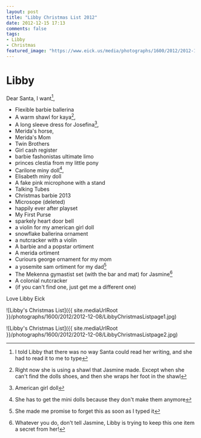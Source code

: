 ```yaml
---
layout: post
title: "Libby Christmas List 2012"
date: 2012-12-15 17:13
comments: false
tags: 
- Libby
- Christmas
featured_image: "https://www.eick.us/media/photographs/1600/2012/2012-12-08/LibbyChristmasListpage1.jpg"
---
```

# Libby

Dear Santa, I want[^1],

* Flexible barbie ballerina
* A warm shawl for kaya[^2],
* A long sleeve dress for Josefina[^3],
* Merida's horse,
* Merida's Mom
* Twin Brothers
* Girl cash register
* barbie fashonistas ultimate limo
* princes clestia from my little pony
* Carilone miny doll[^4],
* Elisabeth miny doll
* A fake pink microphone with a stand
* Talking Tubes
* Christmas barbie 2013
* Microsope (deleted)
* happily ever after playset
* My First Purse
* sparkely heart door bell
* a violin for my american girl doll
* snowflake ballerina ornament
* a nutcracker with a violin
* A barbie and a popstar ortiment 
* A merida ortiment
* Curiours george ornament for my mom
* a yosemite sam ortiment for my dad[^5]
* The Mekenna gymastist set (with the bar and mat) for Jasmine[^6]
* A colonial nutcracker
* (if you can't find one, just get me a different one)

Love
Libby Eick

![Libby's Christmas List]({{ site.mediaUrlRoot }}/photographs/1600/2012/2012-12-08/LibbyChristmasListpage1.jpg)


![Libby's Christmas List]({{ site.mediaUrlRoot }}/photographs/1600/2012/2012-12-08/LibbyChristmasListpage2.jpg)


[^1]: I told Libby that there was no way Santa could read her writing, and she had to read it to me to type

[^2]: Right now she is using a shawl that Jasmine made.  Except when she can't find the dolls shoes, and then she wraps her foot in the shawl

[^3]: American girl doll

[^4]: She has to get the mini dolls because they don't make them anymore

[^5]: She made me promise to forget this as soon as I typed it

[^6]: Whatever you do, don't tell Jasmine, Libby is trying to keep this one item a secret from her!
